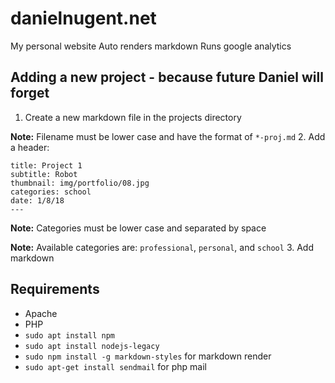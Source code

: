 # danielnugent.net
My personal website
Auto renders markdown
Runs google analytics

## Adding a new project - because future Daniel will forget
1. Create a new markdown file in the projects directory

  **Note:** Filename must be lower case and have the format of `*-proj.md`
2. Add a header:

  ```
  title: Project 1
  subtitle: Robot
  thumbnail: img/portfolio/08.jpg
  categories: school
  date: 1/8/18
  ---
  ```

  **Note:** Categories must be lower case and separated by space

  **Note:** Available categories are: `professional`, `personal`, and `school`
3. Add markdown


## Requirements
- Apache
- PHP
- `sudo apt install npm`
- `sudo apt install nodejs-legacy`
- `sudo npm install -g markdown-styles`  for markdown render
- `sudo apt-get install sendmail` for php mail
